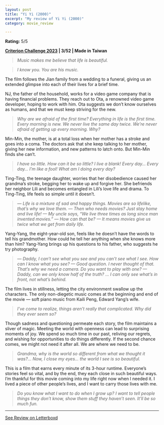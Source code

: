 ```yaml
---
layout: post
title: "Yi Yi (2000)"
excerpt: "My review of Yi Yi (2000)"
category: movie_review

---
```


**Rating:** 5/5

<b><a href="https://boxd.it/pXW6q" rel="nofollow">Criterion Challenge 2023</a> | 3/52 | Made in Taiwan</b>

<blockquote><i>Music makes me believe that life is beautiful.</i></blockquote><blockquote><i>I know you. You are his music.</i></blockquote>The film follows the Jian family from a wedding to a funeral, giving us an extended glimpse into each of their lives for a brief time.

NJ, the father of the household, works for a video game company that is having financial problems. They reach out to Ota, a renowned video game developer, hoping to work with him. Ota suggests we don’t know ourselves as humans, and that we must keep striving for the new.

<blockquote><i>Why are we afraid of the first time? Everything in life is the first time. Every morning is new. We never live the same day twice. We’re never afraid of getting up every morning. Why?</i></blockquote>Min-Min, the mother, is at a total loss when her mother has a stroke and goes into a coma. The doctors ask that she keep talking to her mother, giving her new information, and new patterns to latch onto. But Min-Min finds she can’t.

<blockquote><i>I have so little. How can it be so little? I live a blank! Every day… Every day… I’m like a fool! What am I doing every day?</i></blockquote>Ting-Ting, the teenage daughter, worries that her disobedience caused her grandma’s stroke, begging her to wake up and forgive her. She befriends her neighbor Lili and becomes entangled in Lili’s love life and drama. To Ting-Ting, life feels so simple until it doesn’t.

<blockquote><i>— Life is a mixture of sad and happy things. Movies are so lifelike, that’s why we love them.
— Then who needs movies? Just stay home and live life!
— My uncle says, “We live three times as long since man invented movies.”
— How can that be?
— It means movies give us twice what we get from daily life.</i></blockquote>Yang-Yang, the eight-year-old son, feels like he doesn’t have the words to tell his grandmother. How could he tell her anything when she knows more than him? Yang-Yang brings up his questions to his father, who suggests he try photography.

<blockquote><i>— Daddy, I can’t see what you see and you can’t see what I see. How can I know what you see?
— Good question. I never thought of that. That’s why we need a camera. Do you want to play with one?
— Daddy, can we only know half of the truth? … I can only see what’s in front, not what’s behind.</i></blockquote>The film lives in stillness, letting the city environment swallow up the characters. The only non-diegetic music comes at the beginning and end of the movie — soft piano music from Kaili Peng, Edward Yang’s wife.

<blockquote><i>I’ve come to realize, things aren’t really that complicated. Why did they ever seem so?</i></blockquote>Though sadness and questioning permeate each story, the film maintains a sliver of magic. Meeting the world with openness can lead to surprising moments of joy. We spend so much time in our past, reliving our regrets, and wishing for opportunities to do things differently. If the second chance comes, we might not need it after all. We are where we need to be.

<blockquote><i>Grandma, why is the world so different from what we thought it was?… Now, I close my eyes… the world I see is so beautiful.</i></blockquote>This is a film that earns every minute of its 3-hour runtime. Everyone’s stories feel so vital, and by the end, they each close in such beautiful ways. I’m thankful for this movie coming into my life right now when I needed it. I lived a piece of other people’s lives, and I want to carry those lives with me.

<blockquote><i>Do you know what I want to do when I grow up? I want to tell people things they don’t know, show them stuff they haven’t seen. It’ll be so much fun.</i></blockquote>

<hr>

[See Review on Letterboxd](https://boxd.it/55xLb7)

